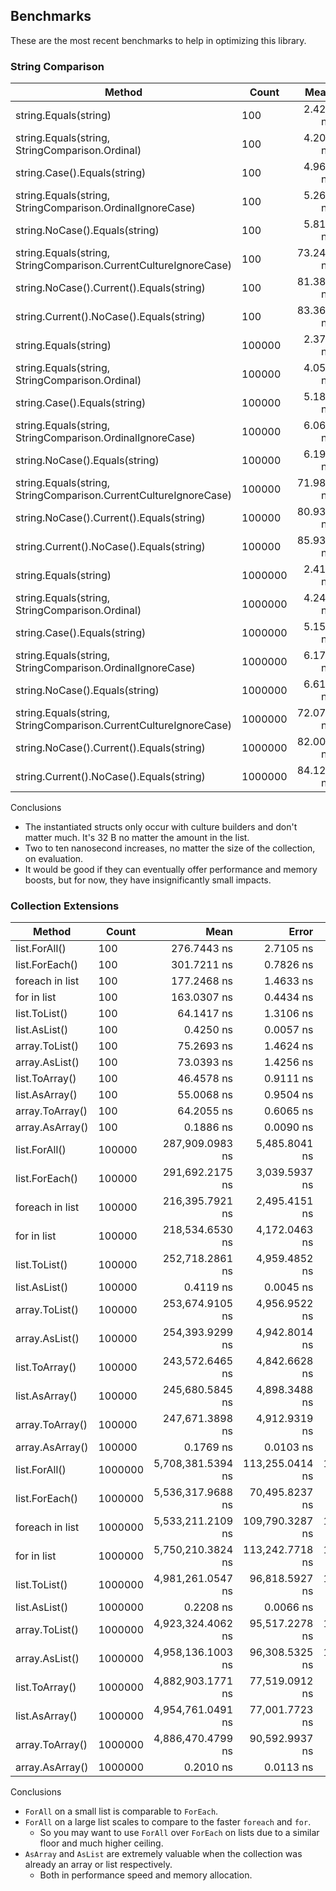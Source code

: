 ## Benchmarks

These are the most recent benchmarks to help in optimizing this library.

### String Comparison

| Method                                                           | Count   |      Mean |     Error |    StdDev | Allocated |
| ---------------------------------------------------------------- | ------- | --------: | --------: | --------: | --------: |
| string.Equals(string)                                            | 100     |  2.427 ns | 0.0240 ns | 0.0213 ns |         - |
| string.Equals(string, StringComparison.Ordinal)                  | 100     |  4.205 ns | 0.0562 ns | 0.0526 ns |         - |
| string.Case().Equals(string)                                     | 100     |  4.964 ns | 0.0795 ns | 0.0744 ns |         - |
| string.Equals(string, StringComparison.OrdinalIgnoreCase)        | 100     |  5.260 ns | 0.0194 ns | 0.0182 ns |         - |
| string.NoCase().Equals(string)                                   | 100     |  5.819 ns | 0.0523 ns | 0.0489 ns |         - |
| string.Equals(string, StringComparison.CurrentCultureIgnoreCase) | 100     | 73.247 ns | 0.7684 ns | 0.6812 ns |         - |
| string.NoCase().Current().Equals(string)                         | 100     | 81.383 ns | 0.7167 ns | 0.6704 ns |      32 B |
| string.Current().NoCase().Equals(string)                         | 100     | 83.367 ns | 0.5287 ns | 0.4945 ns |      32 B |
| string.Equals(string)                                            | 100000  |  2.378 ns | 0.0267 ns | 0.0250 ns |         - |
| string.Equals(string, StringComparison.Ordinal)                  | 100000  |  4.056 ns | 0.0582 ns | 0.0454 ns |         - |
| string.Case().Equals(string)                                     | 100000  |  5.180 ns | 0.0407 ns | 0.0361 ns |         - |
| string.Equals(string, StringComparison.OrdinalIgnoreCase)        | 100000  |  6.068 ns | 0.0476 ns | 0.0422 ns |         - |
| string.NoCase().Equals(string)                                   | 100000  |  6.196 ns | 0.0300 ns | 0.0266 ns |         - |
| string.Equals(string, StringComparison.CurrentCultureIgnoreCase) | 100000  | 71.986 ns | 0.7628 ns | 0.7136 ns |         - |
| string.NoCase().Current().Equals(string)                         | 100000  | 80.930 ns | 0.8876 ns | 0.7869 ns |      32 B |
| string.Current().NoCase().Equals(string)                         | 100000  | 85.931 ns | 1.0411 ns | 0.9739 ns |      32 B |
| string.Equals(string)                                            | 1000000 |  2.412 ns | 0.0431 ns | 0.0403 ns |         - |
| string.Equals(string, StringComparison.Ordinal)                  | 1000000 |  4.241 ns | 0.0697 ns | 0.0582 ns |         - |
| string.Case().Equals(string)                                     | 1000000 |  5.158 ns | 0.0475 ns | 0.0444 ns |         - |
| string.Equals(string, StringComparison.OrdinalIgnoreCase)        | 1000000 |  6.179 ns | 0.0975 ns | 0.0912 ns |         - |
| string.NoCase().Equals(string)                                   | 1000000 |  6.611 ns | 0.0448 ns | 0.0419 ns |         - |
| string.Equals(string, StringComparison.CurrentCultureIgnoreCase) | 1000000 | 72.070 ns | 0.4106 ns | 0.3841 ns |         - |
| string.NoCase().Current().Equals(string)                         | 1000000 | 82.004 ns | 0.7877 ns | 0.6983 ns |      32 B |
| string.Current().NoCase().Equals(string)                         | 1000000 | 84.123 ns | 0.9370 ns | 0.8306 ns |      32 B |

Conclusions

-   The instantiated structs only occur with culture builders and don't matter much. It's 32 B no matter the amount in the list.
-   Two to ten nanosecond increases, no matter the size of the collection, on evaluation.
-   It would be good if they can eventually offer performance and memory boosts, but for now, they have insignificantly small impacts.

### Collection Extensions

| Method          | Count   |              Mean |           Error |          StdDev | Allocated |
| --------------- | ------- | ----------------: | --------------: | --------------: | --------: |
| list.ForAll()   | 100     |       276.7443 ns |       2.7105 ns |       2.5354 ns |         - |
| list.ForEach()  | 100     |       301.7211 ns |       0.7826 ns |       0.6937 ns |         - |
| foreach in list | 100     |       177.2468 ns |       1.4633 ns |       1.2971 ns |         - |
| for in list     | 100     |       163.0307 ns |       0.4434 ns |       0.3931 ns |         - |
| list.ToList()   | 100     |        64.1417 ns |       1.3106 ns |       1.5093 ns |     856 B |
| list.AsList()   | 100     |         0.4250 ns |       0.0057 ns |       0.0053 ns |         - |
| array.ToList()  | 100     |        75.2693 ns |       1.4624 ns |       1.3680 ns |     856 B |
| array.AsList()  | 100     |        73.0393 ns |       1.4256 ns |       1.4001 ns |     856 B |
| list.ToArray()  | 100     |        46.4578 ns |       0.9111 ns |       0.8948 ns |     824 B |
| list.AsArray()  | 100     |        55.0068 ns |       0.9504 ns |       0.7936 ns |     824 B |
| array.ToArray() | 100     |        64.2055 ns |       0.6065 ns |       0.5065 ns |     824 B |
| array.AsArray() | 100     |         0.1886 ns |       0.0090 ns |       0.0084 ns |         - |
| list.ForAll()   | 100000  |   287,909.0983 ns |   5,485.8041 ns |   5,131.4246 ns |         - |
| list.ForEach()  | 100000  |   291,692.2175 ns |   3,039.5937 ns |   2,538.1984 ns |         - |
| foreach in list | 100000  |   216,395.7921 ns |   2,495.4151 ns |   2,212.1205 ns |         - |
| for in list     | 100000  |   218,534.6530 ns |   4,172.0463 ns |   4,464.0428 ns |         - |
| list.ToList()   | 100000  |   252,718.2861 ns |   4,959.4852 ns |   5,093.0261 ns |  800077 B |
| list.AsList()   | 100000  |         0.4119 ns |       0.0045 ns |       0.0038 ns |         - |
| array.ToList()  | 100000  |   253,674.9105 ns |   4,956.9522 ns |   4,636.7361 ns |  800077 B |
| array.AsList()  | 100000  |   254,393.9299 ns |   4,942.8014 ns |   6,929.1173 ns |  800077 B |
| list.ToArray()  | 100000  |   243,572.6465 ns |   4,842.6628 ns |   9,782.4176 ns |  800017 B |
| list.AsArray()  | 100000  |   245,680.5845 ns |   4,898.3488 ns |  10,332.2801 ns |  800018 B |
| array.ToArray() | 100000  |   247,671.3898 ns |   4,912.9319 ns |   8,604.6038 ns |  800019 B |
| array.AsArray() | 100000  |         0.1769 ns |       0.0103 ns |       0.0080 ns |         - |
| list.ForAll()   | 1000000 | 5,708,381.5394 ns | 113,255.0414 ns | 158,767.7506 ns |       6 B |
| list.ForEach()  | 1000000 | 5,536,317.9688 ns |  70,495.8237 ns |  62,492.7115 ns |       7 B |
| foreach in list | 1000000 | 5,533,211.2109 ns | 109,790.3287 ns | 126,434.7058 ns |       6 B |
| for in list     | 1000000 | 5,750,210.3824 ns | 113,242.7718 ns | 195,338.2174 ns |       6 B |
| list.ToList()   | 1000000 | 4,981,261.0547 ns |  96,818.5927 ns | 111,496.4354 ns | 8000117 B |
| list.AsList()   | 1000000 |         0.2208 ns |       0.0066 ns |       0.0059 ns |         - |
| array.ToList()  | 1000000 | 4,923,324.4062 ns |  95,517.2278 ns | 127,512.7556 ns | 8000110 B |
| array.AsList()  | 1000000 | 4,958,136.1003 ns |  96,308.5325 ns | 125,228.2959 ns | 8000110 B |
| list.ToArray()  | 1000000 | 4,882,903.1771 ns |  77,519.0912 ns |  72,511.4060 ns | 8000078 B |
| list.AsArray()  | 1000000 | 4,954,761.0491 ns |  77,001.7723 ns |  68,260.0655 ns | 8000078 B |
| array.ToArray() | 1000000 | 4,886,470.4799 ns |  90,592.9937 ns |  80,308.3292 ns | 8000078 B |
| array.AsArray() | 1000000 |         0.2010 ns |       0.0113 ns |       0.0105 ns |         - |

Conclusions

-   `ForAll` on a small list is comparable to `ForEach`.
-   `ForAll` on a large list scales to compare to the faster `foreach` and `for`.
    -   So you may want to use `ForAll` over `ForEach` on lists due to a similar floor and much higher ceiling.
-   `AsArray` and `AsList` are extremely valuable when the collection was already an array or list respectively.
    -   Both in performance speed and memory allocation.
